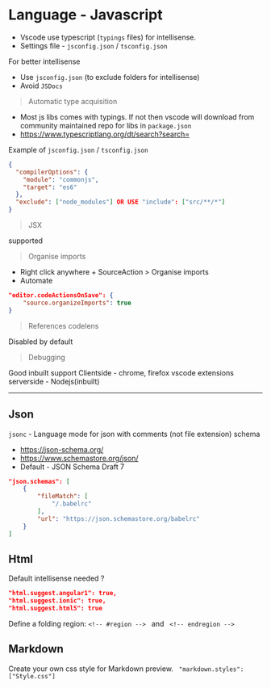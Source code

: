 # Language - Javascript

- Vscode use typescript (`typings` files) for intellisense.
- Settings file - `jsconfig.json` / `tsconfig.json`

For better intellisense

- Use `jsconfig.json` (to exclude folders for intellisense)
- Avoid `JSDocs`

> Automatic type acquisition

- Most js libs comes with typings. If not then vscode will download from community maintained repo for libs in `package.json`
- https://www.typescriptlang.org/dt/search?search=

Example of `jsconfig.json` / `tsconfig.json`

```json
{
  "compilerOptions": {
    "module": "commonjs",
    "target": "es6"
  },
  "exclude": ["node_modules"] OR USE "include": ["src/**/*"]
}
```

> JSX

supported

> Organise imports

- Right click anywhere + SourceAction > Organise imports
- Automate

```json
"editor.codeActionsOnSave": {
    "source.organizeImports": true
}
```

> References codelens

Disabled by default

> Debugging

Good inbuilt support
Clientside - chrome, firefox vscode extensions
serverside - Nodejs(inbuilt)

---

## Json

`jsonc` - Language mode for json with comments (not file extension)
schema

- https://json-schema.org/
- https://www.schemastore.org/json/
- Default - JSON Schema Draft 7

```json
"json.schemas": [
    {
        "fileMatch": [
            "/.babelrc"
        ],
        "url": "https://json.schemastore.org/babelrc"
    }
]
```

## Html

Default intellisense needed ?

```json
"html.suggest.angular1": true,
"html.suggest.ionic": true,
"html.suggest.html5": true
```

Define a folding region: 
`<!-- #region --> ` and ` <!-- endregion -->`

## Markdown

Create your own css style for Markdown preview.
` "markdown.styles": ["Style.css"]`
